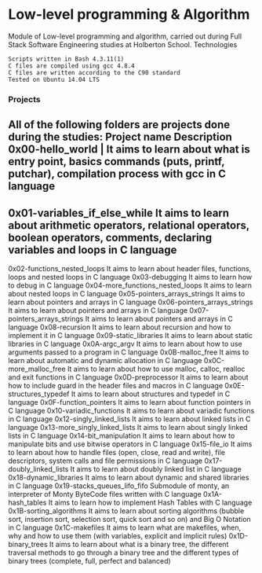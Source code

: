 <h1>Low-level programming & Algorithm</h1>

Module of Low-level programming and algorithm, carried out during Full Stack Software Engineering studies at Holberton School.
Technologies

    Scripts written in Bash 4.3.11(1)
    C files are compiled using gcc 4.8.4
    C files are written according to the C90 standard
    Tested on Ubuntu 14.04 LTS

<h3>Projects</h3>

All of the following folders are projects done during the studies:
Project name 	Description
0x00-hello_world |	It aims to learn about what is entry point, basics commands (puts, printf, putchar), compilation process with gcc in C language
---
0x01-variables_if_else_while 	It aims to learn about arithmetic operators, relational operators, boolean operators, comments, declaring variables and loops in C language
---
0x02-functions_nested_loops 	It aims to learn about header files, functions, loops and nested loops in C language
0x03-debugging 	It aims to learn how to debug in C language
0x04-more_functions_nested_loops 	It aims to learn about nested loops in C language
0x05-pointers_arrays_strings 	It aims to learn about pointers and arrays in C language
0x06-pointers_arrays_strings 	It aims to learn about pointers and arrays in C language
0x07-pointers_arrays_strings 	It aims to learn about pointers and arrays in C language
0x08-recursion 	It aims to learn about recursion and how to implement it in C language
0x09-static_libraries 	It aims to learn about static libraries in C language
0x0A-argc_argv 	It aims to learn about how to use arguments passed to a program in C language
0x0B-malloc_free 	It aims to learn about automatic and dynamic allocation in C language
0x0C-more_malloc_free 	It aims to learn about how to use malloc, calloc, realloc and exit functions in C language
0x0D-preprocessor 	It aims to learn about how to include guard in the header files and macros in C language
0x0E-structures_typedef 	It aims to learn about structures and typedef in C language
0x0F-function_pointers 	It aims to learn about function pointers in C language
0x10-variadic_functions 	It aims to learn about variadic functions in C language
0x12-singly_linked_lists 	It aims to learn about linked lists in C language
0x13-more_singly_linked_lists 	It aims to learn about singly linked lists in C language
0x14-bit_manipulation 	It aims to learn about how to manipulate bits and use bitwise operators in C language
0x15-file_io 	It aims to learn about how to handle files (open, close, read and write), file descriptors, system calls and file permissions in C language
0x17-doubly_linked_lists 	It aims to learn about doubly linked list in C language
0x18-dynamic_libraries 	It aims to learn about dynamic and shared libraries in C language
0x19-stacks_queues_lifo_fifo 	Submodule of monty, an interpreter of Monty ByteCode files written with C language
0x1A-hash_tables 	It aims to learn how to implement Hash Tables with C language
0x1B-sorting_algorithms 	It aims to learn about sorting algorithms (bubble sort, insertion sort, selection sort, quick sort and so on) and Big O Notation in C language
0x1C-makefiles 	It aims to learn what are makefiles, when, why and how to use them (with variables, explicit and implicit rules)
0x1D-binary_trees 	It aims to learn about what is a binary tree, the different traversal methods to go through a binary tree and the different types of binary trees (complete, full, perfect and balanced)
